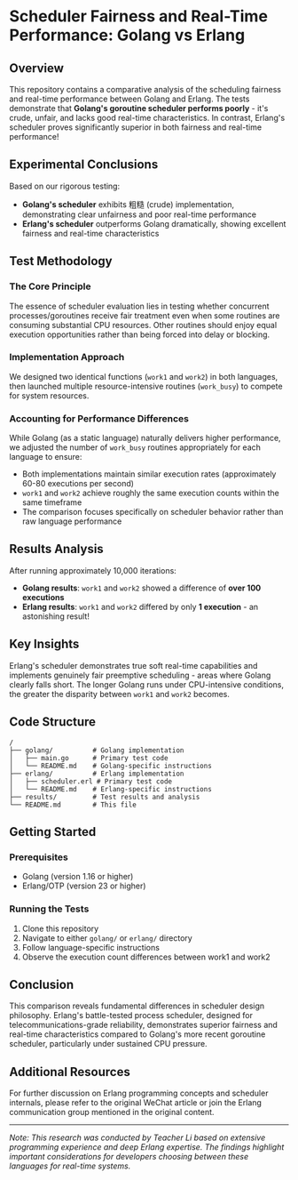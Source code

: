 # Scheduler Fairness and Real-Time Performance: Golang vs Erlang

## Overview

This repository contains a comparative analysis of the scheduling fairness and real-time performance between Golang and Erlang. The tests demonstrate that **Golang's goroutine scheduler performs poorly** - it's crude, unfair, and lacks good real-time characteristics. In contrast, Erlang's scheduler proves significantly superior in both fairness and real-time performance!

## Experimental Conclusions

Based on our rigorous testing:

- **Golang's scheduler** exhibits 粗糙 (crude) implementation, demonstrating clear unfairness and poor real-time performance
- **Erlang's scheduler** outperforms Golang dramatically, showing excellent fairness and real-time characteristics

## Test Methodology

### The Core Principle
The essence of scheduler evaluation lies in testing whether concurrent processes/goroutines receive fair treatment even when some routines are consuming substantial CPU resources. Other routines should enjoy equal execution opportunities rather than being forced into delay or blocking.

### Implementation Approach
We designed two identical functions (`work1` and `work2`) in both languages, then launched multiple resource-intensive routines (`work_busy`) to compete for system resources.

### Accounting for Performance Differences
While Golang (as a static language) naturally delivers higher performance, we adjusted the number of `work_busy` routines appropriately for each language to ensure:
- Both implementations maintain similar execution rates (approximately 60-80 executions per second)
- `work1` and `work2` achieve roughly the same execution counts within the same timeframe
- The comparison focuses specifically on scheduler behavior rather than raw language performance

## Results Analysis

After running approximately 10,000 iterations:

- **Golang results**: `work1` and `work2` showed a difference of **over 100 executions**
- **Erlang results**: `work1` and `work2` differed by only **1 execution** - an astonishing result!

## Key Insights

Erlang's scheduler demonstrates true soft real-time capabilities and implements genuinely fair preemptive scheduling - areas where Golang clearly falls short. The longer Golang runs under CPU-intensive conditions, the greater the disparity between `work1` and `work2` becomes.

## Code Structure

```
/
├── golang/          # Golang implementation
│   ├── main.go      # Primary test code
│   └── README.md    # Golang-specific instructions
├── erlang/          # Erlang implementation
│   ├── scheduler.erl # Primary test code
│   └── README.md    # Erlang-specific instructions
├── results/         # Test results and analysis
└── README.md        # This file
```

## Getting Started

### Prerequisites
- Golang (version 1.16 or higher)
- Erlang/OTP (version 23 or higher)

### Running the Tests
1. Clone this repository
2. Navigate to either `golang/` or `erlang/` directory
3. Follow language-specific instructions
4. Observe the execution count differences between work1 and work2

## Conclusion

This comparison reveals fundamental differences in scheduler design philosophy. Erlang's battle-tested process scheduler, designed for telecommunications-grade reliability, demonstrates superior fairness and real-time characteristics compared to Golang's more recent goroutine scheduler, particularly under sustained CPU pressure.

## Additional Resources

For further discussion on Erlang programming concepts and scheduler internals, please refer to the original WeChat article or join the Erlang communication group mentioned in the original content.

---
*Note: This research was conducted by Teacher Li based on extensive programming experience and deep Erlang expertise. The findings highlight important considerations for developers choosing between these languages for real-time systems.*
